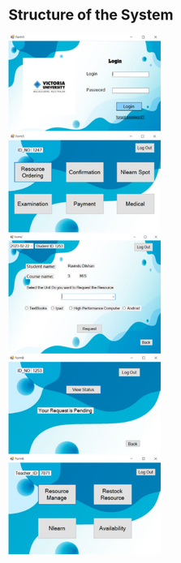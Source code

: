 # Structure of the System
<img src="Images/Login Page.PNG" width="300">

<img src="Images/Student Dashboard.PNG" width="300">

<img src="Images/ResourceOrdering.PNG" width="300">

<img src="Images/Confirmation.PNG" width="300">


<img src="Images/Teacher Dashboard.PNG" width="300">
